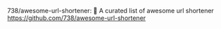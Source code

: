 738/awesome-url-shortener: 🔗 A curated list of awesome url shortener<br/>
https://github.com/738/awesome-url-shortener
